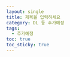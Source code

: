 ```yaml
---
layout: single
title: 제목을 입력하세요
category: DL 등 추가예정
tags:
  - 추가예정
toc: true
toc_sticky: true
---
```

